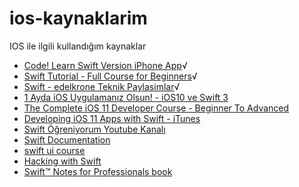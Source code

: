 # ios-kaynaklarim
IOS ile ilgili kullandığım kaynaklar

- [Code! Learn Swift Version iPhone App](https://apps.apple.com/us/app/code-learn-swift-version/id1032546737)√
- [Swift Tutorial - Full Course for Beginners](https://www.youtube.com/watch?v=comQ1-x2a1Q&t=160s)√
- [Swift - edelkrone Teknik Paylasimlar](https://www.youtube.com/watch?v=-RmMSKooCig&list=PLPPv8ZJvR-kK81cN8S4dH2YQWuy8ucDxo)√
- [1 Ayda iOS Uygulamanız Olsun! - iOS10 ve Swift 3](https://www.udemy.com/course/ios-uygulamaniz-olsun/)
- [The Complete iOS 11 Developer Course - Beginner To Advanced](https://www.udemy.com/course/the-complete-ios-10-developer-course-beginner-to-advanced/)
- [Developing iOS 11 Apps with Swift - iTunes](https://podcasts.apple.com/tr/podcast/developing-ios-11-apps-with-swift/id1315130780)
- [Swift Öğreniyorum Youtube Kanalı](https://www.youtube.com/channel/UCPPMYVdTcBLJupjnkfELurw/featured)
- [Swift Documentation](https://docs.swift.org/swift-book/GuidedTour/GuidedTour.html)
- [swift ui course](https://designcode.io/courses)
- [Hacking with Swift](https://www.hackingwithswift.com/)
- [Swift™ Notes for Professionals book](https://books.goalkicker.com/SwiftBook/)